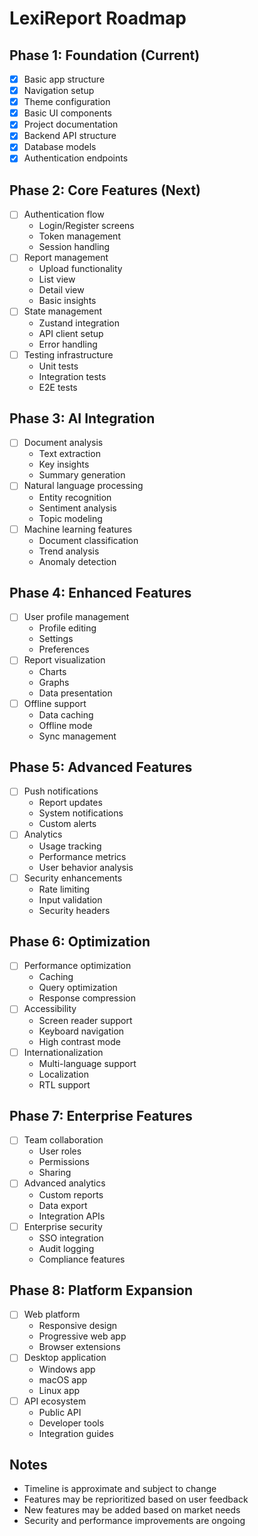# LexiReport Roadmap

## Phase 1: Foundation (Current)
- [x] Basic app structure
- [x] Navigation setup
- [x] Theme configuration
- [x] Basic UI components
- [x] Project documentation
- [x] Backend API structure
- [x] Database models
- [x] Authentication endpoints

## Phase 2: Core Features (Next)
- [ ] Authentication flow
  - Login/Register screens
  - Token management
  - Session handling
- [ ] Report management
  - Upload functionality
  - List view
  - Detail view
  - Basic insights
- [ ] State management
  - Zustand integration
  - API client setup
  - Error handling
- [ ] Testing infrastructure
  - Unit tests
  - Integration tests
  - E2E tests

## Phase 3: AI Integration
- [ ] Document analysis
  - Text extraction
  - Key insights
  - Summary generation
- [ ] Natural language processing
  - Entity recognition
  - Sentiment analysis
  - Topic modeling
- [ ] Machine learning features
  - Document classification
  - Trend analysis
  - Anomaly detection

## Phase 4: Enhanced Features
- [ ] User profile management
  - Profile editing
  - Settings
  - Preferences
- [ ] Report visualization
  - Charts
  - Graphs
  - Data presentation
- [ ] Offline support
  - Data caching
  - Offline mode
  - Sync management

## Phase 5: Advanced Features
- [ ] Push notifications
  - Report updates
  - System notifications
  - Custom alerts
- [ ] Analytics
  - Usage tracking
  - Performance metrics
  - User behavior analysis
- [ ] Security enhancements
  - Rate limiting
  - Input validation
  - Security headers

## Phase 6: Optimization
- [ ] Performance optimization
  - Caching
  - Query optimization
  - Response compression
- [ ] Accessibility
  - Screen reader support
  - Keyboard navigation
  - High contrast mode
- [ ] Internationalization
  - Multi-language support
  - Localization
  - RTL support

## Phase 7: Enterprise Features
- [ ] Team collaboration
  - User roles
  - Permissions
  - Sharing
- [ ] Advanced analytics
  - Custom reports
  - Data export
  - Integration APIs
- [ ] Enterprise security
  - SSO integration
  - Audit logging
  - Compliance features

## Phase 8: Platform Expansion
- [ ] Web platform
  - Responsive design
  - Progressive web app
  - Browser extensions
- [ ] Desktop application
  - Windows app
  - macOS app
  - Linux app
- [ ] API ecosystem
  - Public API
  - Developer tools
  - Integration guides

## Notes
- Timeline is approximate and subject to change
- Features may be reprioritized based on user feedback
- New features may be added based on market needs
- Security and performance improvements are ongoing 